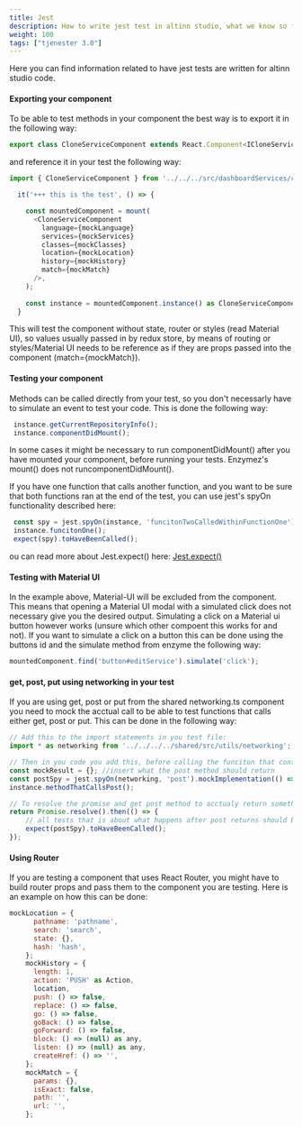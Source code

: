 ```yaml
---
title: Jest
description: How to write jest test in altinn studio, what we know so far
weight: 100
tags: ["tjenester 3.0"]
---
```


Here you can find information related to have jest tests are written for altinn studio code.

#### Exporting your component
To be able to test methods in your component the best way is to export it in the following way:
``` javascript
export class CloneServiceComponent extends React.Component<ICloneServiceComponentProps & RouteChildrenProps, ICloneServiceComponentState> {
```

and reference it in your test the following way:
``` javascript
import { CloneServiceComponent } from '../../../src/dashboardServices/cloneService/cloneServices';

  it('+++ this is the test', () => {

    const mountedComponent = mount(
      <CloneServiceComponent
        language={mockLanguage}
        services={mockServices}
        classes={mockClasses}
        location={mockLocation}
        history={mockHistory}
        match={mockMatch}
      />,
    );
  
    const instance = mountedComponent.instance() as CloneServiceComponent;
  }
```
This will test the component without state, router or styles (read Material UI),
so values usually passed in by redux store, by means of routing or styles/Material UI needs to be reference as if they are props passed into the component (match={mockMatch}).

#### Testing your component
Methods can be called directly from your test, so you don't necessarly have to simulate an event to test your code. This is done the following way:

``` javascript
 instance.getCurrentRepositoryInfo();
 instance.componentDidMount();
```

In some cases it might be necessary to run componentDidMount() after you have mounted your component, before running your tests. Enzymez's mount() does not runcomponentDidMount().

If you have one function that calls another function, and you want to be sure that both functions ran at the end of the test, you can use jest's spyOn functionality described here:

``` javascript
 const spy = jest.spyOn(instance, 'funcitonTwoCalledWithinFunctionOne');
 instance.funcitonOne();
 expect(spy).toHaveBeenCalled();
```

ou can read more about Jest.expect() here: [Jest.expect()](https://jestjs.io/docs/en/expect)

#### Testing with Material UI
In the example above, Material-UI will be excluded from the component. This means that opening a Material UI modal with a simulated click does not necessary give you the desired output.
Simulating a click on a Material ui button however works (unsure which other compoent this works for and not). If you want to simulate a click on a button this can be done using the buttons id and the simulate method from enzyme
the following way:

``` javascript
mountedComponent.find('button#editService').simulate('click');
```

#### get, post, put using networking in your test
If you are using get, post or put from the shared networking.ts component you need to mock the acctual call to be able to test functions that calls either get, post or put.
This can be done in the following way:
``` javascript
// Add this to the import statements in you test file:
import * as networking from '../../../../shared/src/utils/networking';

// Then in you code you add this, before calling the funciton that contains the call form the networking component:
const mockResult = {}; //insert what the post method should return
const postSpy = jest.spyOn(networking, 'post').mockImplementation(() => Promise.resolve(mockResult));
instance.methodThatCallsPost();

// To resolve the promise and get post method to acctualy return something, you write the following:
return Promise.resolve().then(() => {
    // all tests that is about what happens after post returns should be written in here
    expect(postSpy).toHaveBeenCalled();
});
```

#### Using Router
If you are testing a component that uses React Router, you might have to build router props and pass them to the component you are testing. Here is an example on how this can be done:

``` javascript
mockLocation = {
      pathname: 'pathname',
      search: 'search',
      state: {},
      hash: 'hash',
    };
    mockHistory = {
      length: 1,
      action: 'PUSH' as Action,
      location,
      push: () => false,
      replace: () => false,
      go: () => false,
      goBack: () => false,
      goForward: () => false,
      block: () => (null) as any,
      listen: () => (null) as any,
      createHref: () => '',
    };
    mockMatch = {
      params: {},
      isExact: false,
      path: '',
      url: '',
    };
```
